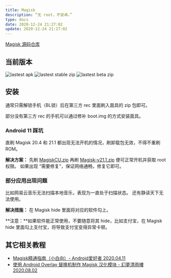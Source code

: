```yaml
---
title: Magisk
description: “无 root，不安卓。”
type: docs
date: 2020-12-24 21:27:02
update: 2020-12-24 21:27:02
---
```


[Magisk 源码仓库](https://github.com/topjohnwu/Magisk)

## 当前版本
![lastest apk](https://camo.githubusercontent.com/6ea977814028c8d7eca513a23b2bc24caac1c3c9f3f5d20af1d317f45c1f4885/68747470733a2f2f696d672e736869656c64732e696f2f62616467652f4d616769736b2532304d616e616765722d76382e302e332d677265656e) ![lastest stable zip](https://camo.githubusercontent.com/865fa6c7f9cd8204da54458da2d14ebe5530272dded22138bf38de546b61fead/68747470733a2f2f696d672e736869656c64732e696f2f62616467652f4d616769736b2d7632302e342d626c7565) ![lastest beta zip](https://camo.githubusercontent.com/19e905743d069248edbb8f2bc8ca600126aabdd65a51419bc5ae99765b72df0d/68747470733a2f2f696d672e736869656c64732e696f2f62616467652f4d616769736b253230426574612d7632312e312d626c7565)

## 安装
通常只需解锁手机（BL锁）后在第三方 rec 里面刷入面具的 zip 包即可。

部分没有第三方 rec 的手机可以通过修补 boot.img 的方式安装面具。

### Android 11 踩坑
直刷 Magisk 20.4 和 21.1 都出现无法开机的情况，刷卸载包无效，不得不重刷 ROM。

**解决方案：**
先刷 [MagiskCU.zip](https://lanzoui.com/iS22wj1wqfi) 再刷 [Magisk-v21.1.zip](https://github.com/topjohnwu/Magisk/releases/download/v21.1/Magisk-v21.1.zip) 便可正常开机并获取 root 权限。
如果出现 “需要修复”，保证网络通畅，修复它即可。


### 部分应用出现问题
比如网易云音乐无法扫描本地音乐，表现为一直处于扫描状态。
还有静读天下无法使用。

**解决措施：**
在 Magisk hide 里面将对应的软件勾上。

**注意：**如果软件能正常使用，不要随意将其 hide，比如支付宝，在 Magisk hide 里面勾上支付宝，将导致支付宝变得异常卡顿。

## 其它相关教程
- [Magisk精通指南（小白向）-  Android爱好者 2020.04.11](https://www.coolapk.com/feed/17973123)
- [使用 Android Overlay 替换机制作 Magisk 汉化模块 - 幻夢清雨樓 2020.08.02](https://www.coolapk.com/feed/20614159)

